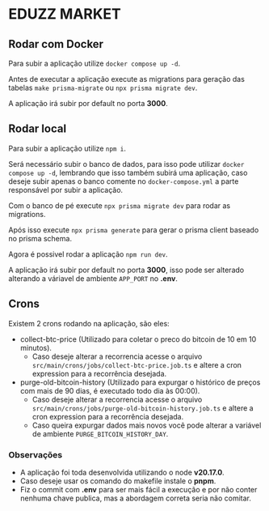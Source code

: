 # EDUZZ MARKET #

## Rodar com Docker ##

Para subir a aplicação utilize `docker compose up -d`.

Antes de executar a aplicação execute as migrations para geração das tabelas `make prisma-migrate` ou `npx prisma migrate dev`.

A aplicação irá subir por default no porta **3000**.

## Rodar local ##

Para subir a aplicação utilize `npm i`.

Será necessário subir o banco de dados, para isso pode utilizar `docker compose up -d`, lembrando que isso também subirá uma aplicação, caso deseje subir apenas o banco comente no `docker-compose.yml` a parte responsável por subir a aplicação.

Com o banco de pé execute `npx prisma migrate dev` para rodar as migrations.

Após isso execute `npx prisma generate` para gerar o prisma client baseado no prisma schema.

Agora é possivel rodar a aplicação `npm run dev`.

A aplicação irá subir por default no porta **3000**, isso pode ser alterado alterando a váriavel de ambiente `APP_PORT` no **.env**.

## Crons ##

Existem 2 crons rodando na aplicação, são eles:

- collect-btc-price (Utilizado para coletar o preco do bitcoin de 10 em 10 minutos).
    - Caso deseje alterar a recorrencia acesse o arquivo `src/main/crons/jobs/collect-btc-price.job.ts` e altere a cron expression para a recorrência desejada.
- purge-old-bitcoin-history (Utilizado para expurgar o histórico de preços com mais de 90 dias, é executado todo dia às 00:00).
    - Caso deseje alterar a recorrencia acesse o arquivo `src/main/crons/jobs/purge-old-bitcoin-history.job.ts` e altere a cron expression para a recorrência desejada.
    - Caso queira expurgar dados mais novos você pode alterar a variável de ambiente `PURGE_BITCOIN_HISTORY_DAY`.

### Observações ###

- A aplicação foi toda desenvolvida utilizando o node **v20.17.0**.
- Caso deseje usar os comando do makefile instale o **pnpm**.
- Fiz o commit com **.env** para ser mais fácil a execução e por não conter nenhuma chave publica, mas a abordagem correta seria não comitar.